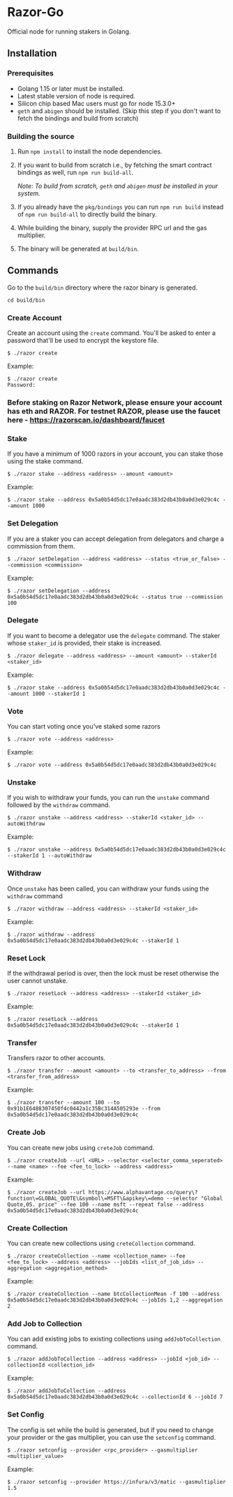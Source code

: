 # Razor-Go

Official node for running stakers in Golang.

## Installation

### Prerequisites
* Golang 1.15 or later must be installed.
* Latest stable version of node is required.
* Silicon chip based Mac users must go for node 15.3.0+
* `geth` and `abigen` should be installed. (Skip this step if you don't want to fetch the bindings and build from scratch)

### Building the source
1. Run `npm install` to install the node dependencies.
2. If you want to build from scratch i.e., by fetching the smart contract bindings as well, run `npm run build-all`.

   _Note: To build from scratch, `geth` and `abigen` must be installed in your system._
3. If you already have the `pkg/bindings` you can run `npm run build` instead of `npm run build-all` to directly build the binary. 
4. While building the binary, supply the provider RPC url and the gas multiplier.
5. The binary will be generated at `build/bin`.

## Commands

Go to the `build/bin` directory where the razor binary is generated.

`cd build/bin`

### Create Account
Create an account using the `create` command. You'll be asked to enter a password that'll be used to encrypt the keystore file.

```
$ ./razor create
```

Example:

```
$ ./razor create
Password: 
```

### Before staking on Razor Network, please ensure your account has eth and RAZOR. For testnet RAZOR, please use the faucet here - https://razorscan.io/dashboard/faucet

### Stake

If you have a minimum of 1000 razors in your account, you can stake those using the stake command.
```
$ ./razor stake --address <address> --amount <amount>
```

Example:
```
$ ./razor stake --address 0x5a0b54d5dc17e0aadc383d2db43b0a0d3e029c4c --amount 1000
```

### Set Delegation

If you are a staker you can accept delegation from delegators and charge a commission from them.
```
$ ./razor setDelegation --address <address> --status <true_or_false> --commission <commission>
```

Example:
```
$ ./razor setDelegation --address 0x5a0b54d5dc17e0aadc383d2db43b0a0d3e029c4c --status true --commission 100
```

### Delegate

If you want to become a delegator use the `delegate` command. The staker whose `staker_id` is provided, their stake is increased.
```
$ ./razor delegate --address <address> --amount <amount> --stakerId <staker_id>
```

Example:
```
$ ./razor stake --address 0x5a0b54d5dc17e0aadc383d2db43b0a0d3e029c4c --amount 1000 --stakerId 1
```

### Vote
You can start voting once you've staked some razors
```
$ ./razor vote --address <address>
```

Example:
```
$ ./razor vote --address 0x5a0b54d5dc17e0aadc383d2db43b0a0d3e029c4c
```

### Unstake
If you wish to withdraw your funds, you can run the `unstake` command followed by the `withdraw` command.
```
$ ./razor unstake --address <address> --stakerId <staker_id> --autoWithdraw 
```

Example:
```
$ ./razor unstake --address 0x5a0b54d5dc17e0aadc383d2db43b0a0d3e029c4c --stakerId 1 --autoWithdraw
```

### Withdraw
Once `unstake` has been called, you can withdraw your funds using the `withdraw` command

```
$ ./razor withdraw --address <address> --stakerId <staker_id>
```

Example:

```
$ ./razor withdraw --address 0x5a0b54d5dc17e0aadc383d2db43b0a0d3e029c4c --stakerId 1
```

### Reset Lock
If the withdrawal period is over, then the lock must be reset otherwise the user cannot unstake.
```
$ ./razor resetLock --address <address> --stakerId <staker_id>
```

Example:

```
$ ./razor resetLock --address 0x5a0b54d5dc17e0aadc383d2db43b0a0d3e029c4c --stakerId 1
```

### Transfer
Transfers razor to other accounts.

```
$ ./razor transfer --amount <amount> --to <transfer_to_address> --from <transfer_from_address>
```

Example:
```
$ ./razor transfer --amount 100 --to 0x91b1E6488307450f4c0442a1c35Bc314A505293e --from 0x5a0b54d5dc17e0aadc383d2db43b0a0d3e029c4c
```

### Create Job
You can create new jobs using `creteJob` command.

```
$ ./razor createJob --url <URL> --selector <selector_comma_seperated> --name <name> --fee <fee_to_lock> --address <address>
```

Example:
```
$ ./razor createJob --url https://www.alphavantage.co/query\?function\=GLOBAL_QUOTE\&symbol\=MSFT\&apikey\=demo --selector "Global Quote,05. price" --fee 100 --name msft --repeat false --address 0x5a0b54d5dc17e0aadc383d2db43b0a0d3e029c4c
```

### Create Collection
You can create new collections using `creteCollection` command.

```
$ ./razor createCollection --name <collection_name> --fee <fee_to_lock> --address <address> --jobIds <list_of_job_ids> --aggregation <aggregation_method>
```

Example:
```
$ ./razor createCollection --name btcCollectionMean -f 100 --address 0x5a0b54d5dc17e0aadc383d2db43b0a0d3e029c4c --jobIds 1,2 --aggregation 2
```

### Add Job to Collection
You can add existing jobs to existing collections using `addJobToCollection` command.

```
$ ./razor addJobToCollection --address <address> --jobId <job_id> --collectionId <collection_id>
```

Example:
```
$ ./razor addJobToCollection --address 0x5a0b54d5dc17e0aadc383d2db43b0a0d3e029c4c --collectionId 6 --jobId 7
```

### Set Config
The config is set while the build is generated, but if you need to change your provider or the gas multiplier, you can use the `setconfig` command.

```
$ ./razor setconfig --provider <rpc_provider> --gasmultiplier <multiplier_value>
```

Example:
```
$ ./razor setconfig --provider https://infura/v3/matic --gasmultiplier 1.5
```
